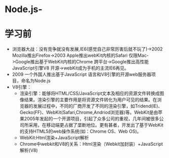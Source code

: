 # Node.js-
# 学习前
* 浏览器大战：没有竞争就没有发展,IE6(感觉自己非常厉害后就不玩了)->2002 Mozilla推出Firefox->2003 Apple推出webKit内核的Safari 仅限Mac->Google推出基于WebKit内核的Chrome 跨平台->Google推出高性能JavaScript引擎V8 开源->webKit成为手机的主流IE6再见。
* 2009 一个外国人推出基于JavaScript 语言和V8引擎的开源web服务器项目，命名为Node.js
* V8引擎：
  * 渲染引擎：能够将HTML/CSS/JavaScript文本及相应的资源文件转换成图像结果。渲染引擎的主要作用是将资源文件转化为用户可见的结果。在浏览器的发展过程中，不同的厂商开发了不同的渲染引擎，如Tridend(IE)、Gecko(FF)、WebKit(Safari,Chrome,Andriod浏览器)等。WebKit是由苹果2005年发起的一个开源项目，引起了众多公司的重视，几年间被很多公司所采用，在移动端更占据了垄断地位。更有甚者，开发出了基于WebKit的支持HTML5的web操作系统(如：Chrome OS、Web OS)。
  * WebKit:Html渲染+JavaScript解析
  * Chrome中webkit和V8的关系：Html渲染（Webkit加封装）+JavaScript解析(V8)

